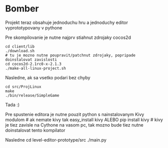 Bomber
======

Projekt teraz obsahuje jednoduchu hru a jednoduchy editor vyprototypovany v pythone


Pre skompilovanie je nutne najprv stiahnut zdrojaky cocos2d

    cd client/lib
    ./download.sh
    # tu je mozno nutne poupravit/patchnut zdrojaky, popripade doinstalovat zavislosti
    cd cocos2d-2.1rc0-x-2.1.3
    ./make-all-linux-project.sh 

Nasledne, ak sa vsetko podari bez chyby

    cd src/ProjLinux
    make
    ./bin/release/SimpleGame

Tada :)


Pre spustenie editora je nutne pouzit python s nainstalovanym Kivy modulom
    # ak nemate kivy tak
    easy_install kivy ALEBO pip install kivy
    # kivy je tiez zavisle na Cythone na vasom pc, tak mozno bude tiez nutne doinstalovat tento kompilator

Nasledne
    cd level-editor-prototype/src
    ./main.py
